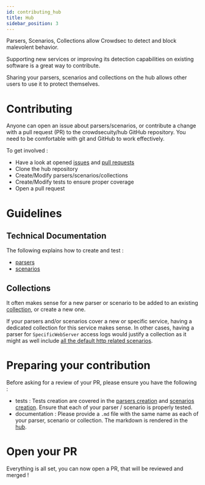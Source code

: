 ```yaml
---
id: contributing_hub
title: Hub
sidebar_position: 3
---
```


Parsers, Scenarios, Collections allow Crowdsec to detect and block malevolent behavior.

Supporting new services or improving its detection capabilities on existing software is a great way to contribute.

Sharing your parsers, scenarios and collections on the hub allows other users to use it to protect themselves.

# Contributing

Anyone can open an issue about parsers/scenarios, or contribute a change with a pull request (PR) to the crowdsecuity/hub GitHub repository. You need to be comfortable with git and GitHub to work effectively.

To get involved :
 - Have a look at opened [issues](https://github.com/crowdsecurity/hub/issues) and [pull requests](https://github.com/crowdsecurity/hub/pulls) 
 - Clone the hub repository
 - Create/Modify parsers/scenarios/collections
 - Create/Modify tests to ensure proper coverage
 - Open a pull request


# Guidelines

## Technical Documentation

The following explains how to create and test :
 - [parsers](/docs/parsers/create/)
 - [scenarios](/docs/scenarios/create/)

## Collections

It often makes sense for a new parser or scenario to be added to an existing [collection](/docs/collections/format), or create a new one.

If your parsers and/or scenarios cover a new or specific service, having a dedicated collection for this service makes sense.
In other cases, having a parser for `SpecificWebServer` access logs would justify a collection as it might as well include [all the default http related scenarios](https://hub.crowdsec.net/author/crowdsecurity/collections/base-http-scenarios).


# Preparing your contribution

Before asking for a review of your PR, please ensure you have the following :

 - tests : Tests creation are covered in the [parsers creation](/docs/parsers/create/) and [scenarios creation](/docs/scenarios/create/). Ensure that each of your parser / scenario is properly tested.
 - documentation : Please provide a `.md` file with the same name as each of your parser, scenario or collection. The markdown is rendered in the [hub](https://hub.crowdsec.net).

# Open your PR

Everything is all set, you can now open a PR, that will be reviewed and merged !
